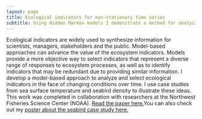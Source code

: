 ```yaml
---
layout: page
title: Ecological indicators for non-stationary time series
subtitle: Using Hidden Markov models I demonstrate a method for analyzing ecological indicators in the presence of regime shifts using sea surface temperature and seabird density as case studies. 
---
```


Ecological indicators are widely used to synthesize information for scientists, managers, stakeholders and the public. Model-based approaches can advance the value of the ecosystem indicators. Models provide a more objective way to select indicators that represent a diverse range of responses to ecosystem processes, as well as to identify indicators that may be redundant due to providing similar information. I develop a model-based approach to analyze and select ecological indicators in the face of changing conditions over time. I use case studies from sea surface temperature and seabird density to illustrate these ideas. This work was completed in collaboration with researchers at the Northwest Fisheries Science Center (NOAA). [Read the paper here.](https://www.sciencedirect.com/science/article/pii/S0304380024001881)You can also check out my [poster about the seabird case study here.]( https://github.com/zoer27/HMM-indicators/blob/main/PosterPacificSeabirdGroup2024.pdf)
